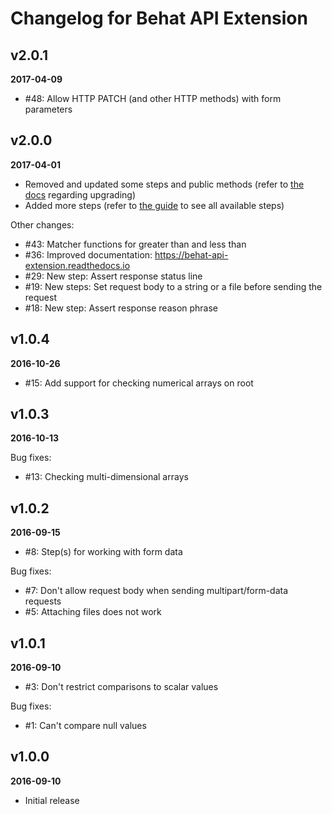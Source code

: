 Changelog for Behat API Extension
=================================

v2.0.1
------
__2017-04-09__

* #48: Allow HTTP PATCH (and other HTTP methods) with form parameters

v2.0.0
------
__2017-04-01__

* Removed and updated some steps and public methods (refer to [the docs](https://behat-api-extension.readthedocs.io) regarding upgrading)
* Added more steps (refer to [the guide](https://behat-api-extension.readthedocs.io) to see all available steps)

Other changes:

* #43: Matcher functions for greater than and less than
* #36: Improved documentation: https://behat-api-extension.readthedocs.io
* #29: New step: Assert response status line
* #19: New steps: Set request body to a string or a file before sending the request
* #18: New step: Assert response reason phrase

v1.0.4
------
__2016-10-26__

* #15: Add support for checking numerical arrays on root

v1.0.3
------
__2016-10-13__

Bug fixes:

* #13: Checking multi-dimensional arrays

v1.0.2
------
__2016-09-15__

* #8: Step(s) for working with form data

Bug fixes:

* #7: Don't allow request body when sending multipart/form-data requests
* #5: Attaching files does not work

v1.0.1
------
__2016-09-10__

* #3: Don't restrict comparisons to scalar values

Bug fixes:

* #1: Can't compare null values

v1.0.0
------
__2016-09-10__

* Initial release
